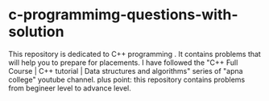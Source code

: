 # c-programmimg-questions-with-solution
This repository is dedicated to C++ programming .
It contains problems that will help you to prepare for placements.
I have followed the "C++ Full Course | C++ tutorial | Data structures and algorithms" series of "apna college" youtube channel.
plus point: this repository contains problems from begineer level to advance level.
